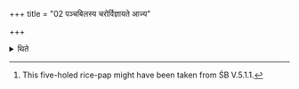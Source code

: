 +++
title = "02 पञ्चबिलस्य चरोर्विज्ञायते आज्य"

+++

<details><summary>थिते</summary>

2. It is knuwn about the five-holed rice-pap as follows :(in a pot having five cavities) rice-pap in ghee for Agni in the eastern cavity, (rice-pap) in curds, for Indra in the southern (cavity), (rice-pap) in cooked milk or in cooked milk mixed with fresh butter for the Viśvedevas in the western (cavity), (rice-pap) in water for Mitra-Varuṇa in the northern (cavity), (rice-pap) in milk for Br̥haspati in the central (cavity) (should be cooked and then offered).[^1]   

[^1]: This five-holed rice-pap might have been taken from ŚB V.5.1.1.  
</details>
